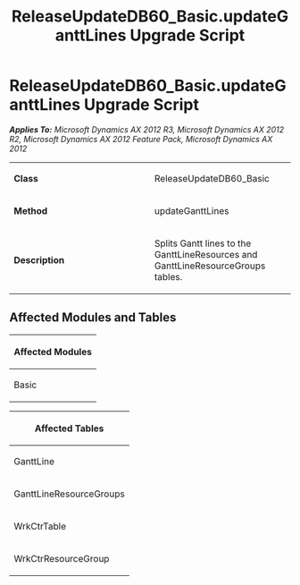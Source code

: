 ﻿---
title: ReleaseUpdateDB60_Basic.updateGanttLines Upgrade Script
TOCTitle: ReleaseUpdateDB60_Basic.updateGanttLines Upgrade Script
ms:assetid: 3dee8f66-2d9e-584a-c7c4-ac0d68863f50
ms:mtpsurl: https://msdn.microsoft.com/en-us/library/JJ718752(v=AX.60)
ms:contentKeyID: 49707795
ms.date: 05/18/2015
mtps_version: v=AX.60
---

# ReleaseUpdateDB60\_Basic.updateGanttLines Upgrade Script 


_**Applies To:** Microsoft Dynamics AX 2012 R3, Microsoft Dynamics AX 2012 R2, Microsoft Dynamics AX 2012 Feature Pack, Microsoft Dynamics AX 2012_

<table>
<colgroup>
<col style="width: 50%" />
<col style="width: 50%" />
</colgroup>
<tbody>
<tr class="odd">
<td><p><strong>Class</strong></p></td>
<td><p>ReleaseUpdateDB60_Basic</p></td>
</tr>
<tr class="even">
<td><p><strong>Method</strong></p></td>
<td><p>updateGanttLines</p></td>
</tr>
<tr class="odd">
<td><p><strong>Description</strong></p></td>
<td><p>Splits Gantt lines to the GanttLineResources and GanttLineResourceGroups tables.</p></td>
</tr>
</tbody>
</table>


## Affected Modules and Tables

<table>
<colgroup>
<col style="width: 100%" />
</colgroup>
<thead>
<tr class="header">
<th><p>Affected Modules</p></th>
</tr>
</thead>
<tbody>
<tr class="odd">
<td><p>Basic</p></td>
</tr>
</tbody>
</table>


<table>
<colgroup>
<col style="width: 100%" />
</colgroup>
<thead>
<tr class="header">
<th><p>Affected Tables</p></th>
</tr>
</thead>
<tbody>
<tr class="odd">
<td><p>GanttLine</p></td>
</tr>
<tr class="even">
<td><p>GanttLineResourceGroups</p></td>
</tr>
<tr class="odd">
<td><p>WrkCtrTable</p></td>
</tr>
<tr class="even">
<td><p>WrkCtrResourceGroup</p></td>
</tr>
</tbody>
</table>

  


